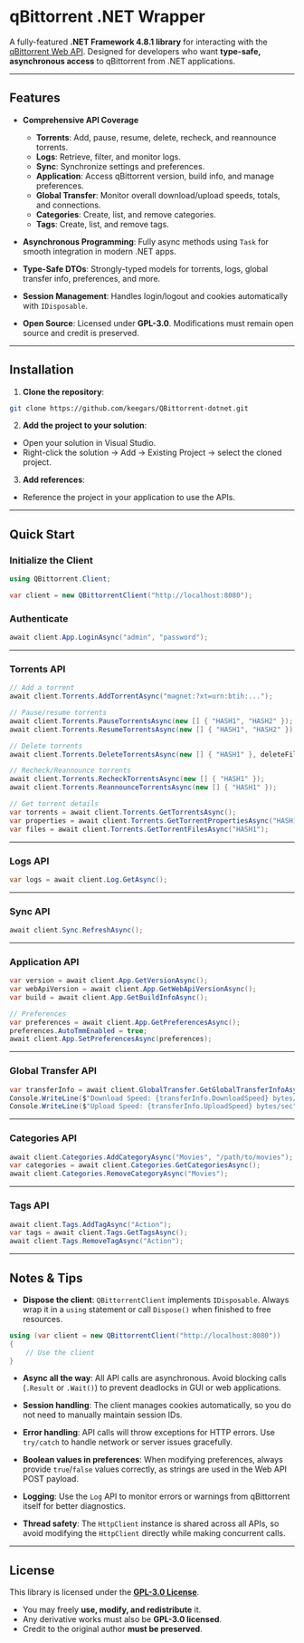 # qBittorrent .NET Wrapper

A fully-featured **.NET Framework 4.8.1 library** for interacting with the [qBittorrent Web API](https://github.com/qbittorrent/qBittorrent/wiki/WebUI-API-%28qBittorrent-5.0%29). Designed for developers who want **type-safe, asynchronous access** to qBittorrent from .NET applications.

---

## Features

* **Comprehensive API Coverage**

  * **Torrents**: Add, pause, resume, delete, recheck, and reannounce torrents.
  * **Logs**: Retrieve, filter, and monitor logs.
  * **Sync**: Synchronize settings and preferences.
  * **Application**: Access qBittorrent version, build info, and manage preferences.
  * **Global Transfer**: Monitor overall download/upload speeds, totals, and connections.
  * **Categories**: Create, list, and remove categories.
  * **Tags**: Create, list, and remove tags.

* **Asynchronous Programming**: Fully async methods using `Task` for smooth integration in modern .NET apps.

* **Type-Safe DTOs**: Strongly-typed models for torrents, logs, global transfer info, preferences, and more.

* **Session Management**: Handles login/logout and cookies automatically with `IDisposable`.

* **Open Source**: Licensed under **GPL-3.0**. Modifications must remain open source and credit is preserved.

---

## Installation

1. **Clone the repository**:

```bash
git clone https://github.com/keegars/QBittorrent-dotnet.git
```

2. **Add the project to your solution**:

* Open your solution in Visual Studio.
* Right-click the solution → Add → Existing Project → select the cloned project.

3. **Add references**:

* Reference the project in your application to use the APIs.

---

## Quick Start

### Initialize the Client

```csharp
using QBittorrent.Client;

var client = new QBittorrentClient("http://localhost:8080");
```

### Authenticate

```csharp
await client.App.LoginAsync("admin", "password");
```

---

### Torrents API

```csharp
// Add a torrent
await client.Torrents.AddTorrentAsync("magnet:?xt=urn:btih:...");

// Pause/resume torrents
await client.Torrents.PauseTorrentsAsync(new [] { "HASH1", "HASH2" });
await client.Torrents.ResumeTorrentsAsync(new [] { "HASH1", "HASH2" });

// Delete torrents
await client.Torrents.DeleteTorrentsAsync(new [] { "HASH1" }, deleteFiles: true);

// Recheck/Reannounce torrents
await client.Torrents.RecheckTorrentsAsync(new [] { "HASH1" });
await client.Torrents.ReannounceTorrentsAsync(new [] { "HASH1" });

// Get torrent details
var torrents = await client.Torrents.GetTorrentsAsync();
var properties = await client.Torrents.GetTorrentPropertiesAsync("HASH1");
var files = await client.Torrents.GetTorrentFilesAsync("HASH1");
```

---

### Logs API

```csharp
var logs = await client.Log.GetAsync();
```

---

### Sync API

```csharp
await client.Sync.RefreshAsync();
```

---

### Application API

```csharp
var version = await client.App.GetVersionAsync();
var webApiVersion = await client.App.GetWebApiVersionAsync();
var build = await client.App.GetBuildInfoAsync();

// Preferences
var preferences = await client.App.GetPreferencesAsync();
preferences.AutoTmmEnabled = true;
await client.App.SetPreferencesAsync(preferences);
```

---

### Global Transfer API

```csharp
var transferInfo = await client.GlobalTransfer.GetGlobalTransferInfoAsync();
Console.WriteLine($"Download Speed: {transferInfo.DownloadSpeed} bytes/sec");
Console.WriteLine($"Upload Speed: {transferInfo.UploadSpeed} bytes/sec");
```

---

### Categories API

```csharp
await client.Categories.AddCategoryAsync("Movies", "/path/to/movies");
var categories = await client.Categories.GetCategoriesAsync();
await client.Categories.RemoveCategoryAsync("Movies");
```

---

### Tags API

```csharp
await client.Tags.AddTagAsync("Action");
var tags = await client.Tags.GetTagsAsync();
await client.Tags.RemoveTagAsync("Action");
```

---

## Notes & Tips

* **Dispose the client**: `QBittorrentClient` implements `IDisposable`. Always wrap it in a `using` statement or call `Dispose()` when finished to free resources.

```csharp
using (var client = new QBittorrentClient("http://localhost:8080"))
{
    // Use the client
}
```

* **Async all the way**: All API calls are asynchronous. Avoid blocking calls (`.Result` or `.Wait()`) to prevent deadlocks in GUI or web applications.

* **Session handling**: The client manages cookies automatically, so you do not need to manually maintain session IDs.

* **Error handling**: API calls will throw exceptions for HTTP errors. Use `try/catch` to handle network or server issues gracefully.

* **Boolean values in preferences**: When modifying preferences, always provide `true`/`false` values correctly, as strings are used in the Web API POST payload.

* **Logging**: Use the `Log` API to monitor errors or warnings from qBittorrent itself for better diagnostics.

* **Thread safety**: The `HttpClient` instance is shared across all APIs, so avoid modifying the `HttpClient` directly while making concurrent calls.

---

## License

This library is licensed under the **[GPL-3.0 License](LICENSE)**.

* You may freely **use, modify, and redistribute** it.
* Any derivative works must also be **GPL-3.0 licensed**.
* Credit to the original author **must be preserved**.
